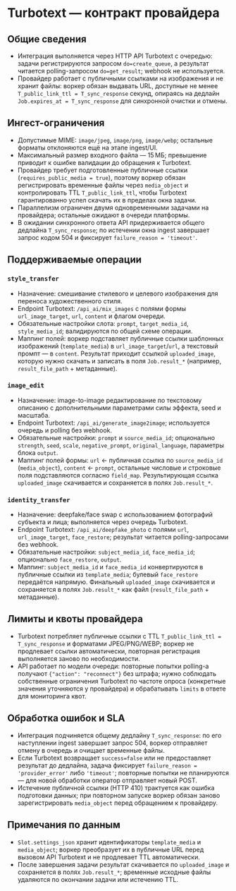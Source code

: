 # Turbotext — контракт провайдера

## Общие сведения
- Интеграция выполняется через HTTP API Turbotext с очередью: задачи регистрируются запросом `do=create_queue`, а результат читается polling-запросом `do=get_result`; webhook не используется.
- Провайдер работает с публичными ссылками на изображения и не хранит файлы: воркер обязан выдавать URL, доступные не менее `T_public_link_ttl = T_sync_response` секунд, опираясь на дедлайн `Job.expires_at = T_sync_response` для синхронной очистки и отмены.

## Ингест-ограничения
- Допустимые MIME: `image/jpeg`, `image/png`, `image/webp`; остальные форматы отклоняются ещё на этапе ingest/UI.
- Максимальный размер входного файла — 15 МБ; превышение приводит к ошибке валидации до обращения к Turbotext.
- Провайдер требует подготовленные публичные ссылки (`requires_public_media = true`), поэтому воркер обязан регистрировать временные файлы через `media_object` и контролировать TTL `T_public_link_ttl`, чтобы Turbotext гарантированно успел скачать их в пределах окна задачи.
- Параллелизм ограничен двумя одновременными задачами на провайдера; остальные ожидают в очереди платформы.
- В ожидании синхронного ответа API придерживается общего дедлайна `T_sync_response`; по истечении окна ingest завершает запрос кодом 504 и фиксирует `failure_reason = 'timeout'`.

## Поддерживаемые операции
### `style_transfer`
- Назначение: смешивание стилевого и целевого изображения для переноса художественного стиля.
- Endpoint Turbotext: `/api_ai/mix_images` с полями формы `url_image_target`, `url`, `content` и флагом очереди.
- Обязательные настройки слота: `prompt`, `target_media_id`, `style_media_id`; валидируются по общей схеме операции.
- Маппинг полей: воркер подставляет публичные ссылки шаблонных изображений (`template_media`) в `url_image_target`/`url`, а текстовый промпт — в `content`. Результат приходит ссылкой `uploaded_image`, которую нужно скачать и записать в поля `Job.result_*` (например, `result_file_path` + метаданные).

### `image_edit`
- Назначение: image-to-image редактирование по текстовому описанию с дополнительными параметрами силы эффекта, seed и масштаба.
- Endpoint Turbotext: `/api_ai/generate_image2image`; используется очередь и polling без webhook.
- Обязательные настройки: `prompt` и `source_media_id`; опционально  `strength`, `seed`, `scale`, `negative_prompt`, `original_language`, параметры блока `output`.
- Маппинг полей формы: `url` ← публичная ссылка по `source_media_id` (`media_object`), `content` ← `prompt`, остальные числовые и строковые поля подставляются согласно `field_map`. Результирующая ссылка `uploaded_image` скачивается и сохраняется в полях `Job.result_*`.

### `identity_transfer`
- Назначение: deepfake/face swap с использованием фотографий субъекта и лица; выполняется через очередь Turbotext.
- Endpoint Turbotext: `/api_ai/deepfake_photo` с полями `url`, `url_image_target`, `face_restore`; результат читается polling-запросами без webhook.
- Обязательные настройки: `subject_media_id`, `face_media_id`; опционально `face_restore`, `output`.
- Маппинг: `subject_media_id` и `face_media_id` конвертируются в публичные ссылки из `template_media`; булевый `face_restore` передаётся напрямую. Финальный `uploaded_image` скачивается и сохраняется в полях `Job.result_*` как файл (`result_file_path` + метаданные).

## Лимиты и квоты провайдера
- Turbotext потребляет публичные ссылки с TTL `T_public_link_ttl = T_sync_response` и форматами JPEG/PNG/WEBP; воркер не продлевает ссылки автоматически, повторная регистрация выполняется заново по необходимости.
- API работает по модели очереди: повторные попытки polling-а получают `{"action": "reconnect"}` без штрафа; нужно соблюдать собственные ограничения Turbotext по частоте опроса (конкретные значения уточняются у провайдера) и обрабатывать `limits` в ответе для мониторинга квот.

## Обработка ошибок и SLA
- Интеграция подчиняется общему дедлайну `T_sync_response`: по его наступлении ingest завершает запрос 504, воркер отправляет отмену в очередь и очищает временные файлы.
- Если Turbotext возвращает `success=false` или не предоставляет результат до дедлайна, задача фиксирует `failure_reason = 'provider_error'` либо `'timeout'`; повторные попытки не планируются — для новой обработки оператор отправляет новый POST.
- Истечение публичной ссылки (HTTP 410) трактуется как ошибка подготовки данных; при повторном запуске воркер обязан заново зарегистрировать `media_object` перед обращением к провайдеру.

## Примечания по данным
- `Slot.settings_json` хранит идентификаторы `template_media` и `media_object`; воркер преобразует их в публичные URL перед вызовом API Turbotext и не продлевает TTL автоматически.
- После завершения задачи результат скачивается по `uploaded_image` и сохраняется в полях `Job.result_*`; временные исходные файлы удаляются по окончании задачи или истечению TTL.

